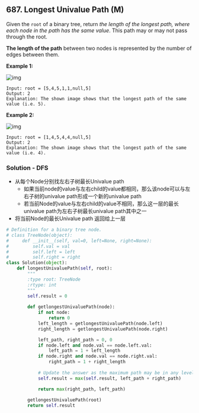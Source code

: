 ## 

## 687. Longest Univalue Path (M)

Given the `root` of a binary tree, return *the length of the longest path, where each node in the path has the same value*. This path may or may not pass through the root.

**The length of the path** between two nodes is represented by the number of edges between them.

**Example 1:**

![img](https://assets.leetcode.com/uploads/2020/10/13/ex1.jpg)

```
Input: root = [5,4,5,1,1,null,5]
Output: 2
Explanation: The shown image shows that the longest path of the same value (i.e. 5).
```

**Example 2:**

![img](https://assets.leetcode.com/uploads/2020/10/13/ex2.jpg)

```
Input: root = [1,4,5,4,4,null,5]
Output: 2
Explanation: The shown image shows that the longest path of the same value (i.e. 4).
```



### Solution - DFS 

- 从每个Node分别找左右子树最长Univalue path
  - 如果当前node的value与左右child的value都相同，那么该node可以与左右子树的univalue path形成一个新的univalue path
  - 若当前Node的value与左右child的value不相同，那么这一层的最长univalue path为左右子树最长univalue path其中之一
- 将当前Node的最长Univalue path 返回给上一层

```python
# Definition for a binary tree node.
# class TreeNode(object):
#     def __init__(self, val=0, left=None, right=None):
#         self.val = val
#         self.left = left
#         self.right = right
class Solution(object):
    def longestUnivaluePath(self, root):
        """
        :type root: TreeNode
        :rtype: int
        """
        self.result = 0
    
        def getlongestUnivaluePath(node):
            if not node:
                return 0
            left_length = getlongestUnivaluePath(node.left)
            right_length = getlongestUnivaluePath(node.right)

            left_path, right_path = 0, 0
            if node.left and node.val == node.left.val:
                left_path = 1 + left_length
            if node.right and node.val == node.right.val:
                right_path = 1 + right_length
            
            # Update the answer as the maximum path may be in any level
            self.result = max(self.result, left_path + right_path)

            return max(right_path, left_path)
        
        getlongestUnivaluePath(root)
        return self.result
```


